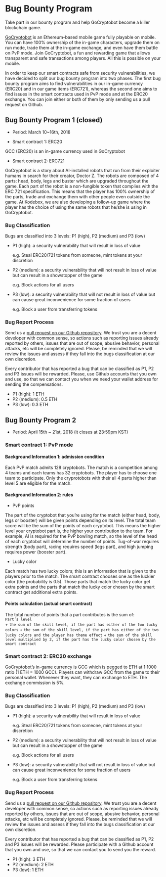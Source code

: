 # Bug Bounty Program

Take part in our bounty program and help GoCryptobot become a killer blockchain game. 

[GoCryptobot](http://gocryptobot.io/) is an Ethereum-based mobile game fully playable on mobile. You can have 100% ownership of the in-game characters, upgrade them on run mode, trade them at the in-game exchange, and even have them battle on PvP mode. Join GoCryptobot, a fun and rewarding game that allows transparent and safe transactions among players. All this is possible on your mobile.

In order to keep our smart contracts safe from security vulnerabilities, we have decided to split our bug bounty program into two phases. The first bug bounty program aims to find vulnerabilities in our in-game currency (ERC20) and in our game items (ERC721), whereas the second one aims to find issues in the smart contracts used in PvP mode and at the ERC20 exchange. You can join either or both of them by only sending us a pull request on Github. 

## Bug Bounty Program 1 (closed)

- Period:  March 10~16th, 2018

- Smart contract 1: ERC20

GCC (ERC20) is an in-game currency used in GoCryptobot

- Smart contract 2: ERC721

GoCryptobot is a story about AI-installed robots that run from their exploiter humans in search for their creator, Doctor Z. The robots are composed of 4 parts: head, body, legs and buster which are upgraded throughout the game. Each part of the robot is a non-fungible token that complies with the ERC 721 specification. This means that the player has 100% ownership of the parts, trade and exchange them with other people even outside the game. At Kodebox, we are also developing a follow-up game where the player has the choice of using the same robots that he/she is using in GoCryptobot. 

### Bug Classification

Bugs are classified into 3 levels: P1 (high), P2 (medium) and P3 (low)

- P1 (high):  a security vulnerability that will result in loss of value
  
  e.g. Steal ERC20/721 tokens from someone, mint tokens at your discretion

- P2 (medium): a security vulnerability that will not result in loss of value but can result in a showstopper of the game

  e.g. Block actions for all users

- P3 (low):  a security vulnerability that will not result in loss of value but can cause great inconvenience for some fraction of users

  e.g. Block a user from transferring tokens

### Bug Report Process

Send us a [pull request on our Github repository](https://github.com/gocryptobot/contracts-bounty/pulls).
We trust you are a decent developer with common sense, so actions such as reporting issues already reported by others, issues that are out of scope, abusive behavior, personal attacks, etc will be completely ignored. Please, be reminded that we will review the issues and assess if they fall into the bugs classification at our own discretion. 

Every contributor that has reported a bug that can be classified as P1, P2 and P3 issues will be rewarded. Please, use Github accounts that you own and use, so that we can contact you when we need your wallet address for sending the compensations.

- P1 (high): 1 ETH 
- P2 (medium): 0.5 ETH 
- P3 (low): 0.3 ETH 

## Bug Bounty Program 2

- Period: April 15th ~ 21st, 2018 (it closes at 23:59pm KST)

### Smart contract 1: PvP mode

#### Background Information 1: admission condition

Each PvP match admits 128 cryptobots. The match is a competition among 4 teams and each teams has 32 cryptobots. The player has to choose one team to participate. Only the cryprotobots with their all 4 parts higher than level 5 are eligible for the match.

#### Background Information 2: rules

* PvP points

The part of the cryptobot that you’re using for the match (either head, body, legs or booster) will be given points depending on its level. The total team score will be the sum of the points of each cryptobot. This means the higher level your cryptobot part is, the higher your contribution to the team. For example, AI is required for the PvP bowling match, so the level of the head of each cryptobot will determine the number of points. Tug-of-war requires strength (body part), racing requires speed (legs part), and high jumping requires power (booster part).

* Lucky color

Each match has two lucky colors; this is an information that is given to the players prior to the match. The smart contract chooses one as the luckier color (the probability is 0.5). Those parts that match the lucky color get extra points and the parts that match the lucky color chosen by the smart contract get additional extra points.

#### Points calculation (actual smart contract)

The total number of points that a part contributes is the sum of:  
   `Part’s level`  
   \+ `the sum of the skill level, if the part has either of the two lucky colors`
   \+ `the sum of the skill level, if the part has either of the two lucky colors and the player has theme effect`
   \+ `the sum of the skill level multiplied by 2, if the part has the lucky color chosen by the smart contract`


### Smart contract 2: ERC20 exchange

GoCryptobot’s in-game currency is GCC which is pegged to ETH at 1:1000 ratio (1 ETH = 1000 GCC).
Players can withdraw GCC from the game to their personal wallet. Whenever they want, they can exchange to ETH. The exchange commission is 5%.

### Bug Classification

Bugs are classified into 3 levels: P1 (high), P2 (medium) and P3 (low)

- P1 (high):  a security vulnerability that will result in loss of value

  e.g. Steal ERC20/721 tokens from someone, mint tokens at your discretion

- P2 (medium): a security vulnerability that will not result in loss of value but can result in a showstopper of the game

  e.g. Block actions for all users

- P3 (low):  a security vulnerability that will not result in loss of value but can cause great inconvenience for some fraction of users

  e.g. Block a user from transferring tokens

### Bug Report Process

Send us a [pull request on our Github repository](https://github.com/gocryptobot/contracts-bounty/pulls).
We trust you are a decent developer with common sense, so actions such as reporting issues already reported by others, issues that are out of scope, abusive behavior, personal attacks, etc will be completely ignored. Please, be reminded that we will review the issues and assess if they fall into the bugs classification at our own discretion.

Every contributor that has reported a bug that can be classified as P1, P2 and P3 issues will be rewarded. Please participate with a Github account that you own and use, so that we can contact you to send you the reward.

- P1 (high): 3 ETH
- P2 (medium): 2 ETH
- P3 (low): 1 ETH
